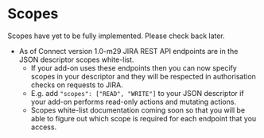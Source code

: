 # Scopes

Scopes have yet to be fully implemented. Please check back later.

* As of Connect version 1.0-m29 JIRA REST API endpoints are in the JSON descriptor scopes white-list.
    * If your add-on uses these endpoints then you can now specify scopes in your descriptor and they will be respected in authorisation checks on requests to JIRA.
    * E.g. add ```"scopes": ["READ", "WRITE"]``` to your JSON descriptor if your add-on performs read-only actions and mutating actions.
    * Scopes white-list documentation coming soon so that you will be able to figure out which scope is required for each endpoint that you access.
